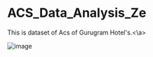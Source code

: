 # ACS_Data_Analysis_Ze
<a>This is dataset of Acs of Gurugram Hotel's.<\a>
  
![image](https://user-images.githubusercontent.com/79853946/153293536-3310b85a-f18d-495d-8063-0cdbfe64b5f4.png)
